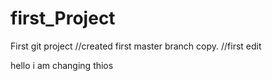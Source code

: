 # first_Project
First git project
//created first master branch copy.
//first edit


hello i am changing thios